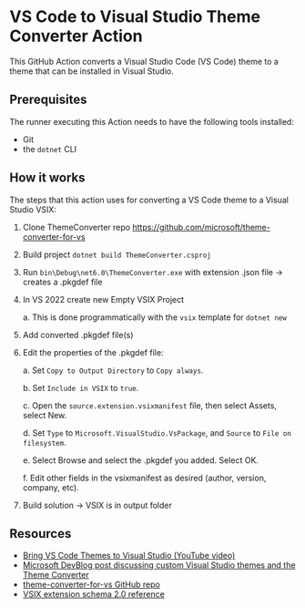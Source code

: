 # VS Code to Visual Studio Theme Converter Action

This GitHub Action converts a Visual Studio Code (VS Code) theme to a theme that
can be installed in Visual Studio.

## Prerequisites

The runner executing this Action needs to have the following tools installed:

- Git
- the `dotnet` CLI

## How it works

The steps that this action uses for converting a VS Code theme to a Visual
Studio VSIX:

1. Clone ThemeConverter repo
   <https://github.com/microsoft/theme-converter-for-vs>
2. Build project `dotnet build ThemeConverter.csproj`
3. Run `bin\Debug\net6.0\ThemeConverter.exe` with extension .json file → creates
   a .pkgdef file
4. In VS 2022 create new Empty VSIX Project

    a. This is done programmatically with the `vsix` template for `dotnet new`

5. Add converted .pkgdef file(s)
6. Edit the properties of the .pkgdef file:

    a. Set `Copy to Output Directory` to `Copy always`.

    b. Set `Include in VSIX` to `true`.

    c. Open the `source.extension.vsixmanifest` file, then select Assets, select
    New.

    d. Set `Type` to `Microsoft.VisualStudio.VsPackage`, and `Source` to
    `File on filesystem`.

    e. Select Browse and select the .pkgdef you added. Select OK.

    f. Edit other fields in the vsixmanifest as desired (author, version,
    company, etc).

7. Build solution → VSIX is in output folder

## Resources

- [Bring VS Code Themes to Visual Studio (YouTube video)](https://www.youtube.com/watch?v=2Gwqr5uuBt4)
- [Microsoft DevBlog post discussing custom Visual Studio themes and the Theme Converter](https://devblogs.microsoft.com/visualstudio/custom-themes/)
- [theme-converter-for-vs GitHub repo](https://github.com/microsoft/theme-converter-for-vs)
- [VSIX extension schema 2.0 reference](https://learn.microsoft.com/en-us/visualstudio/extensibility/vsix-extension-schema-2-0-reference?view=vs-2022)
